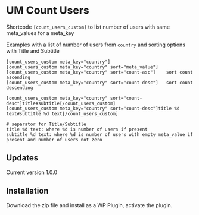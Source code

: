 # UM Count Users
Shortcode ```[count_users_custom]``` to list number of users with same meta_values for a meta_key

Examples with a list of number of users from ```country``` and sorting options with Title and Subtitle
```
[count_users_custom meta_key="country"]
[count_users_custom meta_key="country" sort="meta_value"]
[count_users_custom meta_key="country" sort="count-asc"]    sort count ascending
[count_users_custom meta_key="country" sort="count-desc"]   sort count descending

[count_users_custom meta_key="country" sort="count-desc"]title#subtitle[/count_users_custom]   
[count_users_custom meta_key="country" sort="count-desc"]title %d text#subtitle %d text[/count_users_custom] 

# separator for Title/Subtitle
title %d text: where %d is number of users if present
subtitle %d text: where %d is number of users with empty meta_value if present and number of users not zero
```
## Updates
Current version 1.0.0
## Installation
Download the zip file and install as a WP Plugin, activate the plugin.
